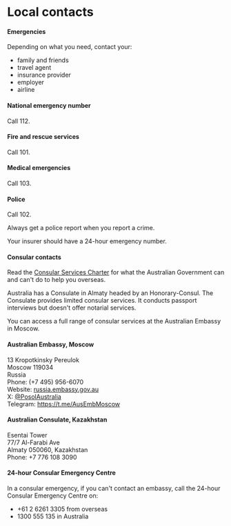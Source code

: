 # Local contacts

#### Emergencies

Depending on what you need, contact your:

* family and friends
* travel agent
* insurance provider
* employer
* airline

#### National emergency number

Call 112.

#### Fire and rescue services

Call 101.

#### Medical emergencies

Call 103.

#### Police

Call 102.

Always get a police report when you report a crime.

Your insurer should have a 24-hour emergency number.

#### Consular contacts

Read the [Consular Services Charter](/consular-services/consular-services-charter "Consular Services Charter") for what the Australian Government can and can't do to help you overseas.

Australia has a Consulate in Almaty headed by an Honorary-Consul. The Consulate provides limited consular services. It conducts passport interviews but doesn't offer notarial services.

You can access a full range of consular services at the Australian Embassy in Moscow.

#### Australian Embassy, Moscow

13 Kropotkinsky Pereulok  
Moscow 119034  
Russia  
Phone: (+7 495) 956-6070  
Website: [russia.embassy.gov.au](https://russia.embassy.gov.au/)  
X: [@PosolAustralia](https://twitter.com/PosolAustralia)  
Telegram: <https://t.me/AusEmbMoscow>

#### Australian Consulate, Kazakhstan

Esentai Tower  
77/7 Al-Farabi Ave  
Almaty 050060, Kazakhstan  
Phone: +7 776 108 3090 

#### 24-hour Consular Emergency Centre

In a consular emergency, if you can't contact an embassy, call the 24-hour Consular Emergency Centre on:

* +61 2 6261 3305 from overseas
* 1300 555 135 in Australia